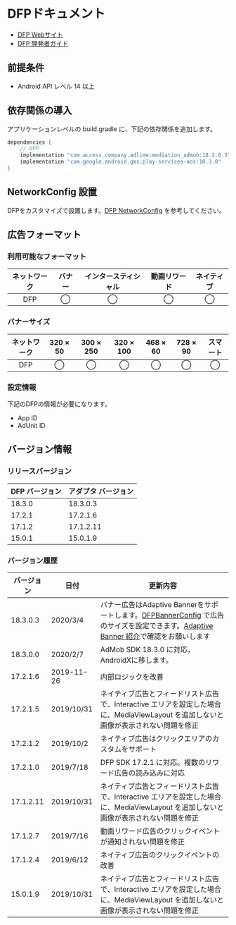 # DFPドキュメント
- [DFP Webサイト](https://developers.google.cn/ad-manager)
- [DFP 開発者ガイド](https://developers.google.cn/ad-manager/mobile-ads-sdk/android/quick-start)

## 前提条件
- Android API レベル 14 以上

## 依存関係の導入
アプリケーションレベルの build.gradle に、下記の依存関係を追加します。

```java
dependencies {
    // DFP
    implementation "com.access_company.adlime:mediation_admob:18.3.0.3"
    implementation "com.google.android.gms:play-services-ads:18.3.0"
}
```

## NetworkConfig 設置
DFPをカスタマイズで設置します。[DFP NetworkConfig](./mediation/config/networkconfig_dfp.md) を参考してください。

## 広告フォーマット

### 利用可能なフォーマット
|ネットワーク |バナー|インタースティシャル|動画リワード|ネイティブ|
|:------:|:----:|:----------:|:------:|:----:|
|DFP     |◯     | ◯          |◯       |◯     |

### バナーサイズ
|ネットワーク|320 × 50  |300 × 250 |320 × 100 |468 × 60 |728 × 90 |スマート |
|:-----:|:------:|:------:|:------:|:-----:|:-----:|:----:|
|DFP    |◯       |◯       |◯       |◯      |◯      |◯     |

### 設定情報
下記のDFPの情報が必要になります。  
- App ID  
- AdUnit ID

## バージョン情報

### リリースバージョン
| DFP バージョン | アダプタ バージョン|
|:-------------|:----------------|
| 18.3.0       | 18.3.0.3        |
| 17.2.1       | 17.2.1.6        |
| 17.1.2       | 17.1.2.11       |
| 15.0.1       | 15.0.1.9        |

### バージョン履歴
| バージョン   | 日付        | 更新内容                   |
|------------|------------|--------------------------------- |
| 18.3.0.3   | 2020/3/4   |バナー広告はAdaptive Bannerをサポートします。[DFPBannerConfig](./mediation/config/networkconfig_dfp.md) で広告のサイズを設定できます。[Adaptive Banner 紹介](https://developers.google.com/ad-manager/mobile-ads-sdk/android/banner/adaptive)で確認をお願いします|
| 18.3.0.0   | 2020/2/7   |AdMob SDK 18.3.0 に対応，AndroidXに移します。|
| 17.2.1.6   | 2019-11-26 |内部ロジックを改善|
| 17.2.1.5   | 2019/10/31 |ネイティブ広告とフィードリスト広告で、Interactive エリアを設定した場合に、MediaViewLayout を追加しないと画像が表示されない問題を修正|
| 17.2.1.2   | 2019/10/2  |ネイティブ広告はクリックエリアのカスタムをサポート|
| 17.2.1.0   | 2019/7/18  |DFP SDK 17.2.1 に対応。複数のリワード広告の読み込みに対応|
| 17.1.2.11  | 2019/10/31 |ネイティブ広告とフィードリスト広告で、Interactive エリアを設定した場合に、MediaViewLayout を追加しないと画像が表示されない問題を修正|
| 17.1.2.7   | 2019/7/16  |動画リワード広告のクリックイベントが通知されない問題を修正|
| 17.1.2.4   | 2019/6/12  |ネイティブ広告のクリックイベントの改善|
| 15.0.1.9   | 2019/10/31 |ネイティブ広告とフィードリスト広告で、Interactive エリアを設定した場合に、MediaViewLayout を追加しないと画像が表示されない問題を修正|
